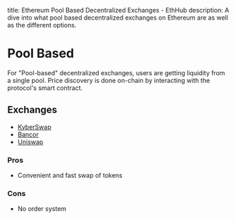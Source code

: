 title: Ethereum Pool Based Decentralized Exchanges - EthHub
description: A dive into what pool based decentralized exchanges on Ethereum are as well as the different options.

# Pool Based

For "Pool-based" decentralized exchanges, users are getting liquidity from a single pool. Price discovery is done on-chain by interacting with the protocol's smart contract.

## Exchanges

* [KyberSwap](kyber.md)
* [Bancor](bancor.md)
* [Uniswap](uniswap.md)

### Pros

* Convenient and fast swap of tokens

### Cons

* No order system